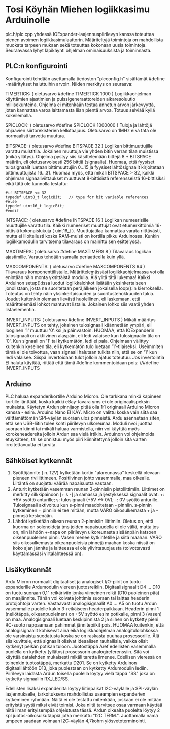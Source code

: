 # Tosi Köyhän Miehen logiikkasimu Arduinolle

plc.h/plc.cpp yhdessä IOExpander-laajennuspiirilevyn kanssa toteuttaa pienen avoimen logiikkasimulaattorin.
Määriteltyjä toimintoja on mahdollista muokata tarpeen mukaan sekä toteuttaa kokonaan uusia toimintoja.
Seuraavassa lyhyt läpikäynti ohjelman ominaisuuksista ja toiminnasta.

## PLC:n konfigurointi

Konfigurointi tehdään asettamalla tiedoston "plcconfig.h" sisältämät #define -määritykset haluttuihin arvoin.
Niiden merkitys on seuraava:

TIMERTICK: ( oletusarvo #define TIMERTICK 1000 )
Logiikkaohjelman käyttämien ajastimien ja pulssigeneraattoreiden aikaresoluutio millisekunteina.
Ohjelma ei mitenkään testaa annetun arvon järkevyyttä, joten kannattaa varoa laittamasta liian pientä arvoa.
Totuus selviää kyllä kokeilemalla.

SPICLOCK: ( oletusarvo #define SPICLOCK 1000000 )
Tuloja ja lähtöjä ohjaavien siirtorekisterien kellotaajuus. Oletusarvo on 1MHz eikä tätä ole normaalisti tarvetta muuttaa.

BITSPACE: ( oletusarvo #define BITSPACE 32 )
Logiikan bittimuuttujille varattu muistitila. Jokainen muuttuja vie yhden bitin verran tilaa muistissa (mikä yllätys).
Ohjelma pystyy siis käsittelemään bittejä 8 * BITSPACE määrän, eli oletusarvoisesti 256 bittiä (signaalia).
Huomaa, että fyysiset tulosignaalit luetaan bittimuuttujiin 0...15 ja fyysiset lähtösignaalit kirjoitetaan bittimuuttujista 16...31.
Huomaa myös, että mikäli BITSPACE > 32, kaikki ohjelman signaaliviittaukset muuttuvat 8-bittisistä referensseistä 16-bittisiksi eikä tätä ole kunnolla testattu:
    
    #if BITSPACE <= 32
    typedef uint8_t logicBit;	// type for bit variable references
    #else
    typedef uint16_t logicBit;
    #endif
    
INTSPACE: ( oletusarvo #define INTSPACE 16 )
Logiikan numeerisille muuttujille varattu tila. Kaikki numeeriset muuttujat ovat etumerkittömiä 16-bittisiä kokonaislukuja ( uint16_t ). Muuttujatilaa kannattaa varata riittävästi, mutta ei liioitellusti koska RAM-muisti on kortilla pikku Arduinossa. Kunkin logiikkamodulin tarvitsema tilavaraus on mainittu sen esittelyssä.

MAXTIMERS: ( oletusarvo #define MAXTIMERS 8 )
Tilavaraus logiikan ajastimille. Varaus tehdään samalla periaatteella kuin yllä.

MAXCOMPONENTS: ( oletusarvo #define MAXCOMPONENTS 64 )
Tilavaraus komponenttilistalle. Määrittelemässäsi logiikkaohjelmassa voi olla enintään näin monta yksittäistä modulia. Älä ylitä tätä lukemaa!
Kaikki Arduinon setup():issa luodut logiikkalohkot lisätään yksinkertaiseen jonolistaan, josta ne suoritetaan peräjälkeen jokaisella loop():in kierroksella. Toteutus on tehty näin yksinkertaisuuden ja suoritustehokkuuden takia. Joudut kuitenkin olemaan lievästi huolellinen, eli laskemaan, että määrittelemäsi lohkot mahtuvat listalle. Jokainen lohko siis vaatii yhden listaelementin. 

INVERT_INPUTS: ( oletusarvo #define INVERT_INPUTS )
Mikäli määritys INVERT_INPUTS on tehty, jokainen tulosignaali käännetään ympäri, eli looginen '1' muuttuu '0':ksi ja päinvastoin.
HUOMAA, että IOExpanderin tulosignaali on aktiivinen alaspäin, eli ledi valaisee kun tulosignaalin tila on '0'.
Kun signaali on '1' tai kytkemätön, ledi ei pala. Ohjelmaan välittyy kuitenkin kyseinen tila, eli kytkemätön tulo luetaan '1'-tilaiseksi. Useimmiten tämä ei ole toivottua, vaan signaali halutaan tulkita niin, että se on '1' kun ledi valaisee. Siispä invertoidaan tulot jolloin ajatus toteutuu. Jos invertointia EI haluta käyttää, riittää että tämä #define kommentoidaan pois: //#define INVERT_INPUTS

## Arduino

PLC haluaa expanderikortille Arduino Micron. Ole tarkkana minkä kapineen kortille länttäät, koska kaikki eBay-tavara yms ei ole originaalispeksin mukaista. Käytetyn Ardun pinnijaon pitää olla 1:1 originaali Arduino Micron kanssa - esim. Arduino Nano EI KÄY. Micro on valittu koska vain siitä saa välttämättömän SPI-väylän suoraan ulos pinneistä. Ardu asennetaan siten, että sen USB-liitin tulee kohti piirilevyn ulkoreunaa. Moduli nvoi juottaa suoraan kiinni tai mikäli haluaa varmistella, niin voi käyttää myös korokeheadereita jolloin Ardun saa vielä irtikin.
Arduinon voi ohjelmoida etuykäteen, tai se onnistuu myös piiri kiinnitettynä jolloin sitä varten irroitettavuutta ei tarvita. 

## Sähköiset kytkennät

1. Syöttöjännite ( n. 12V) kytketään kortin "alareunassa" keskellä olevaan pieneen riviliittimeen. Positiivinen johto vasemmalle, maa oikealle. Liitäntä on suojattu väärää napaisuutta vastaan.
2. Anturit kytketään vasemman reunan 3-pinnisiin pistoliittimiin. Liittimet on merkitty silkkipainoon [+ s -] ja samassa järjestyksessä signaalit ovat: +: +5V syöttö anturille; s: tulosignaali (+5V <-> 0V); -: 0V syöttö anturille. Tulosignaali aktivoituu kun s-pinni maadoitetaan - pinniin. s-pinnin kytkeminen + pinniin ei tee mitään, mutta VARO oikosulkemasta + ja - pinnejä keskenään.
3. Lähdöt kytketään oikean reunan 2-pinnisiin liittimiin. Oletus on, että kuorma on solenoideja tms joiden napaisuudella ei ole väliä, mutta jos on, niin lähdön +-napa on piirilevyn ulkoreunasta sisäänpäin katsoen oikeanpuoleinen pinni. Vasen menee kytkinfetille ja siitä maahan. VARO siis oikosulkemasta oikeanpuoleisia pinnejä maahan koska niissä on koko ajan jännite ja laitteessa ei ole ylivirtasuojausta (toivottavasti käyttämässäsi virtalähteessä on).

## Lisäkytkennät

Ardu Micron normaalit digitaaliset ja analogiset I/O-piirit on tuotu expanderille Ardumodulin viereen juotosreikiin.
Digitaalisignaalit D4 ... D10 on tuotu suoraan 0,1" reikäriviin jonka viimeinen reikä (D10 puoleinen pää) on maajännite. Tähän voi kolvata johtimia suoraan tai laittaa headerin protojohtoja varten.
Vastaavasti analogisignaalit A0 ... A5 on tuotu Ardun vasemmalle puolelle kukin 3-reikäiseen headerpaikkaan. Headerin pinni 1 (neliötäppä, oikeanpuoleinen) on +5V syöttö esim potikalle, pinni 3 (vasen) on maa.  Analogisignaali luetaan keskipinnistä 2 ja siihen on kytketty pieni RC-suoto nappaamaan pahimmat jännitepiikit pois. HUOMAA kuitenkin, että analogisignaalit kohisevat aina eikä logiikkaohjelman analogitulolohkossa ole varsinaista suodatusta koska se on raskasta puuhaa prosessorille. Älä siis kuvittele, että signaalit olisivat ideaalisen rauhallisia, vaikka olisit kytkenyt pelkän potikan tuloon.
Juotostäppä Aref edellisten vasemmalla puolella on kytketty (yllätys) prosessorin analogireferenssiin. Sitä voi käyttää datalehden mukaisesti mikäli taretta ilmenee.
Edellisen vieressä on toinenkin tuotostäppä, merkattu D201. Se on kytketty Arduinon digitaalilähtöön D13, joka puolestaan on kytketty Ardumodulin lediin.
Piirilevyn laidasta Ardun toisella puolella löytyy vielä täppä "SS" joka on kytketty signaaliin RX_LED/SS.

Edellisten lisäksi expanderilta löytyy liitinpaikat I2C-väylälle ja SPI-väylän laajennukselle, tarkoituksena mahdollistaa useampien expanderien kytkeminen ryhmään. Näitä ei ole testattu mitenkään, joskaan ei ole mitään erityistä syytä miksi eivät toimisi. Joka niitä tarvitsee osaa varmaan käyttää niitä ilman erityisempää ohjeistusta tässä. Ardun oikealta puolelta löytyy 2 kpl juotos-oikosulkutäppiä jotka merkattu "I2C TERM.". Juottamalla nämä umpeen saadaan voimaan I2C-väylän 4,7kohm ylösvetoterminointi.